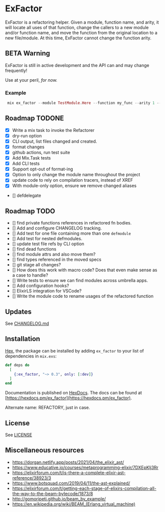 # ExFactor

ExFactor is a refactoring helper. Given a module, function name, and arity, it will locate all uses of
that function, change the callers to a new module and/or function name, and move the function from the original location
to a new file/module. At this time, ExFactor cannot change the function arity.

## BETA Warning

ExFactor is still in active development and the API can and may change frequently!

Use at your peril, _for now._

### Example
```elixir
 mix ex_factor --module TestModule.Here --function my_func --arity 1 --target NewModule.There
```

## Roadmap TODONE
  - [X] Write a mix task to invoke the Refactorer
  - [X] dry-run option
  - [X] CLI output, list files changed and created.
  - [X] format changes
  - [X] github actions, run test suite
  - [X] Add Mix.Task tests
  - [X] Add CLI tests
  - [X] Support opt-out of format-ing
  - [X] Option to only change the module name throughout the project
  - [X] update code to rely on compilation tracers, instead of XREF
  - [X] With module-only option, ensure we remove changed aliases
  - [] defdelegate

## Roadmap TODO

  - [] find private functions references in refactored fn bodies.
  - [] Add and configure CHANGELOG tracking.
  - [] Add test for one file containing more than one `defmodule`
  - [] Add test for nested defmodules.
  - [] update test file refs by CLI option
  - [] find dead functions
  - [] find module attrs and also move them?
  - [] find types referenced in the moved specs
  - [] git stage all changes?
  - [] How does this work with macro code? Does that even make sense as a case to handle?
  - [] Write tests to ensure we can find modules across umbrella apps.
  - [] Add configuration hooks?
  - [] ElixirLS integration for VSCode?
  - [] Write the module code to rename usages of the refactored function

## Updates

  See [CHANGELOG.md](https://github.com/ckochx/ex_factor/blob/main/CHANGELOG.md)

## Installation

[Hex](https://hex.pm/docs/publish), the package can be installed
by adding `ex_factor` to your list of dependencies in `mix.exs`:

```elixir
def deps do
  [
    {:ex_factor, "~> 0.3", only: [:dev]}
  ]
end
```

Documentation is published on [HexDocs](https://hexdocs.pm). The docs can
be found at [https://hexdocs.pm/ex_factor](https://hexdocs.pm/ex_factor).

Alternate name:
  REFACTORY, just in case.

## License

  See [LICENSE](https://github.com/ckochx/ex_factor/blob/main/LICENSE)

## Miscellaneous resources

  - https://dorgan.netlify.app/posts/2021/04/the_elixir_ast/
  - https://www.educative.io/courses/metaprogramming-elixir/7DXEpKlj3Rr
  - https://elixirforum.com/t/is-there-a-complete-elixir-ast-reference/38923/3
  - https://www.botsquad.com/2019/04/11/the-ast-explained/
  - https://elixirforum.com/t/getting-each-stage-of-elixirs-compilation-all-the-way-to-the-beam-bytecode/1873/8
  - http://gomoripeti.github.io/beam_by_example/
  - https://en.wikipedia.org/wiki/BEAM_(Erlang_virtual_machine)

